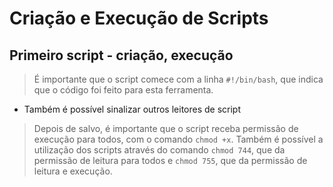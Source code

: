 # Criação e Execução de Scripts

## Primeiro script - criação, execução
> É importante que o script comece com a linha `#!/bin/bash`, que indica que o código foi feito para esta ferramenta.

- Também é possível sinalizar outros leitores de script

> Depois de salvo, é importante que o script receba permissão de execução para todos, com o comando `chmod +x`. Também é possível a utilização dos scripts através do comando `chmod 744`, que da permissão de leitura para todos e `chmod 755`, que da permissão de leitura e execução.
